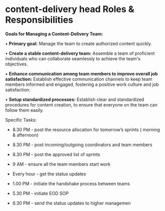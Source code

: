 # content-delivery head Roles & Responsibilities

**Goals for Managing a Content-Delivery Team:**

• **Primary goal:** Manage the team to create authorized content quickly.

• **Create a stable content-delivery team:** Assemble a team of proficient individuals who can collaborate seamlessly to achieve the team's objectives.

• **Enhance communication among team members to improve overall job satisfaction:** Establish effective communication channels to keep team members informed and engaged, fostering a positive work culture and job satisfaction.

• **Setup standardized processes:** Establish clear and standardized procedures for content creation, to ensure that everyone on the team can follow them easily.

Specific Tasks:

-   8.30 PM - post the resource allocation for tomorrow’s sprints ( morning & afternoon)
    
-   8.30 PM - post incoming/outgoing coordinators and team members
    
-   8.30 PM - post the approved list of sprints
    
-   9 AM - ensure all the team members start work
    
-   Every hour - get the status updates
    
-   1.00 PM - initiate the handshake process between teams
    
-   5.30 PM - initiate EOD SOP
    
-   6.30 PM - send the status updates to higher managemen
